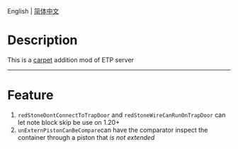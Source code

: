 English | [简体中文](https://github.com/KathleenCome/Carpet-ETP-Addition/blob/master/README_CN.md)
# Description
This is a [carpet](https://github.com/gnembon/fabric-carpet) addition mod of ETP server

----

# Feature
1. ``redStoneDontConnectToTrapDoor`` and ``redStoneWireCanRunOnTrapDoor`` can let note block skip be use on 1.20+
2. ``unExternPistonCanBeCompare``can have the comparator inspect the container through a piston that _is not extended_